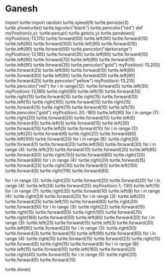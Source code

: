 # Ganesh
import turtle
import random
turtle.speed(9)
turtle.pensize(3)
turtle.showturtle()
turtle.bgcolor("black")
turtle.pencolor("red")
def myPosition(x,y):
    turtle.penup()
    turtle.goto(x,y)
    turtle.pendown()
myPosition(-13,170)
turtle.forward(50)
turtle.left(90)
turtle.forward(10)
turtle.left(90)
turtle.forward(100)
turtle.left(90)
turtle.forward(10)
turtle.left(90)
turtle.forward(50)
turtle.pencolor("darkorange")
myPosition(-13,185)
turtle.forward(35)
turtle.left(90)
turtle.forward(10)
turtle.left(90)
turtle.forward(70)
turtle.left(90)
turtle.forward(10)
turtle.left(90)
turtle.forward(35)
turtle.pencolor("gold")
myPosition(-13,200)
turtle.forward(25)
turtle.left(90)
turtle.forward(10)
turtle.left(90)
turtle.forward(50)
turtle.left(90)
turtle.forward(10)
turtle.left(90)
turtle.forward(25)
turtle.pencolor("yellow")
myPosition(-13,215)
turtle.pencolor("red")
for i in range(12):
    turtle.forward(5)
    turtle.left(30)
myPosition(-13,160)
turtle.right(90)
turtle.left(15)
turtle.forward(10)
turtle.right(15)
turtle.forward(15)
turtle.right(15)
turtle.forward(10)
turtle.left(15)
turtle.right(165)
turtle.forward(10)
turtle.right(15)
turtle.forward(15)
turtle.right(15)
turtle.forward(10)
turtle.left(15)
turtle.pencolor("gold")
myPosition(-20,-180)
turtle.left(90)
for i in range (7):
    turtle.right(20)
    turtle.forward(20)
turtle.forward(10)
turtle.left(5)
turtle.forward(5)
turtle.left(5)
turtle.forward(15)
turtle.left(30)
turtle.forward(10)
turtle.left(5)
turtle.forward(10)
for i in range (2):
    turtle.left(20)
    turtle.forward(6)
turtle.right(20)
turtle.forward(60)
turtle.left(100)
turtle.forward(20)
for i in range (8):
    turtle.right(20)
    turtle.forward(1)
turtle.forward(20)
turtle.left(50)
turtle.forward(30)
for i in range (4):
    turtle.left(20)
    turtle.forward(10)
turtle.forward(20)
turtle.left(95)
turtle.forward(50)
turtle.right(155)
turtle.forward(80)
turtle.right(120)
turtle.forward(80)
for i in range (4):
    turtle.right(20)
    turtle.forward(15)
turtle.forward(25)
turtle.right(30)
turtle.forward(5)
turtle.left(150)
turtle.forward(5)
turtle.right(118)
turtle.forward(80)

for i in range (3):
    turtle.right(20)
    turtle.forward(20)
turtle.forward(20)
for i in range (4):
    turtle.left(24)
    turtle.forward(25)
myPosition(-1,-130)
turtle.left(15)
for i in range (7):
    turtle.right(30)
    turtle.forward(10)
turtle.left(8)
for i in range (4):
    turtle.right(24)
    turtle.forward(20)
for i in range (3):
    turtle.left(20)
    turtle.forward(25)
turtle.left(10)
turtle.forward(60)
turtle.right(20)
turtle.forward(50)
for i in range (3):
    turtle.right(22)
    turtle.forward(15)
turtle.right(15)
turtle.forward(55)
turtle.right(105)
turtle.forward(70)
turtle.right(160)
turtle.forward(50)
turtle.left(80)
turtle.forward(20)
for i in range (3):
    turtle.left(23)
    turtle.forward(15)
turtle.left(3)
turtle.forward(20)
turtle.left(90)
turtle.forward(20)
for i in range (3):
    turtle.right(50)
    turtle.forward(3)
turtle.forward(15)
turtle.left(90)
turtle.forward(60)
for i in range (4):
    turtle.right(10)
    turtle.forward(15)
turtle.forward(23)
turtle.right(15)
turtle.forward(5)
turtle.right(15)
turtle.forward(8)
for i in range (6):
    turtle.left(15)
    turtle.forward(10)
turtle.left(160)
turtle.forward(20)
turtle.right(40)
turtle.forward(5)
for i in range (5):
    turtle.right(20)
    turtle.forward(5)
turtle.forward(10)

turtle.done()

